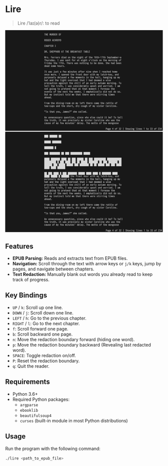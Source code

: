 # Lire

> Lire /ˈlaɪ(ə)r/: to read

<img src="./thumbnail.png" alt="Thumbnail 1" />
<img src="./redacted.png" alt="Thumbnail 2" />

## Features

- **EPUB Parsing:** Reads and extracts text from EPUB files.
- **Navigation:** Scroll through the text with arrow keys or `j/k` keys, jump by pages, and navigate between chapters.
- **Text Redaction:** Manually blank out words you already read to keep track of progress.

## Key Bindings

- `UP` / `k`: Scroll up one line.
- `DOWN` / `j`: Scroll down one line.
- `LEFT` / `h`: Go to the previous chapter.
- `RIGHT` / `l`: Go to the next chapter.
- `f`: Scroll forward one page.
- `b`: Scroll backward one page.
- `n`: Move the redaction boundary forward (hiding one word).
- `p`: Move the redaction boundary backward (Revealing last redacted word).
- `SPACE`: Toggle redaction on/off.
- `P`: Reset the redaction boundary.
- `q`: Quit the reader.

## Requirements

- Python 3.6+
- Required Python packages:
  - `argparse`
  - `ebooklib`
  - `beautifulsoup4`
  - `curses` (built-in module in most Python distributions)

## Usage

Run the program with the following command:

``` sh
./lire <path_to_epub_file>
```
